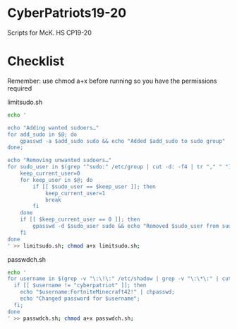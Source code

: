 # CyberPatriots19-20
Scripts for McK. HS CP19-20

# Checklist

Remember: use chmod a+x <file-name> before running so you have the permissions required

limitsudo.sh

```bash
echo '

echo "Adding wanted sudoers…"
for add_sudo in $@; do
    gpasswd -a $add_sudo sudo && echo "Added $add_sudo to sudo group"
done;

echo "Removing unwanted sudoers…"
for sudo_user in $(grep "^sudo:" /etc/group | cut -d: -f4 | tr "," " "); do
    keep_current_user=0
    for keep_user in $@; do
        if [[ $sudo_user == $keep_user ]]; then
            keep_current_user=1
            break
        fi
    done
    if [[ $keep_current_user == 0 ]]; then
        gpasswd -d $sudo_user sudo && echo "Removed $sudo_user from sudo group"
    fi
done
' >> limitsudo.sh; chmod a+x limitsudo.sh;
```

passwdch.sh

```bash
echo '
for username in $(grep -v "\:\!\:" /etc/shadow | grep -v "\:\*\:" | cut -d: -f1); do
  if [[ $username != "cyberpatriot" ]]; then
    echo "$username:FortniteMinecraft42!" | chpasswd;
    echo "Changed password for $username";
  fi;
done
' >> passwdch.sh; chmod a+x passwdch.sh;
```

